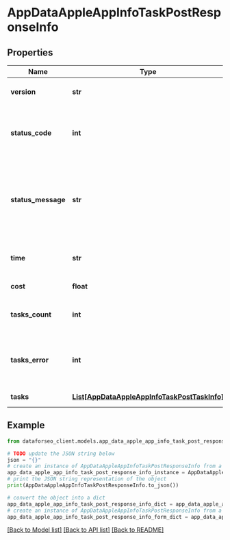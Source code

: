 # AppDataAppleAppInfoTaskPostResponseInfo


## Properties

Name | Type | Description | Notes
------------ | ------------- | ------------- | -------------
**version** | **str** | the current version of the API | [optional] 
**status_code** | **int** | general status code you can find the full list of the response codes here | [optional] 
**status_message** | **str** | general informational message you can find the full list of general informational messages here | [optional] 
**time** | **str** | total execution time, seconds | [optional] 
**cost** | **float** | total tasks cost, USD | [optional] 
**tasks_count** | **int** | the number of tasks in the tasks array | [optional] 
**tasks_error** | **int** | the number of tasks in the tasks array returned with an error | [optional] 
**tasks** | [**List[AppDataAppleAppInfoTaskPostTaskInfo]**](AppDataAppleAppInfoTaskPostTaskInfo.md) | array of tasks | [optional] 

## Example

```python
from dataforseo_client.models.app_data_apple_app_info_task_post_response_info import AppDataAppleAppInfoTaskPostResponseInfo

# TODO update the JSON string below
json = "{}"
# create an instance of AppDataAppleAppInfoTaskPostResponseInfo from a JSON string
app_data_apple_app_info_task_post_response_info_instance = AppDataAppleAppInfoTaskPostResponseInfo.from_json(json)
# print the JSON string representation of the object
print(AppDataAppleAppInfoTaskPostResponseInfo.to_json())

# convert the object into a dict
app_data_apple_app_info_task_post_response_info_dict = app_data_apple_app_info_task_post_response_info_instance.to_dict()
# create an instance of AppDataAppleAppInfoTaskPostResponseInfo from a dict
app_data_apple_app_info_task_post_response_info_form_dict = app_data_apple_app_info_task_post_response_info.from_dict(app_data_apple_app_info_task_post_response_info_dict)
```
[[Back to Model list]](../README.md#documentation-for-models) [[Back to API list]](../README.md#documentation-for-api-endpoints) [[Back to README]](../README.md)


